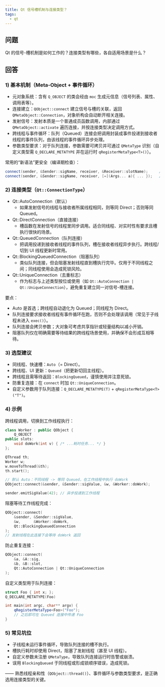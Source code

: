```yaml
---
title: Qt 信号槽机制与连接类型？
tags:
  - qt
---
```


## 问题

Qt 的信号-槽机制是如何工作的？连接类型有哪些，各自适用场景是什么？

## 回答

### 1) 基本机制（Meta-Object + 事件循环）

- 元对象系统：含有 `Q_OBJECT` 的类会经由 `moc` 生成元信息（信号列表、属性、调用表等）。
- 连接建立：`QObject::connect` 建立信号与槽的关联，返回 `QMetaObject::Connection`，对象析构会自动断开相关连接。
- 发射信号：发射本质是一个普通成员函数调用，内部通过 `QMetaObject::activate` 遍历连接，并按连接类型决定调用方式。
- 跨线程与事件循环：队列（Queued）连接会把调用封装成事件投递到接收者线程的事件队列，由该线程的事件循环异步处理。
- 参数类型要求：对于队列连接，参数需要可拷贝并可通过 `QMetaType` 识别（自定义类型需 `Q_DECLARE_METATYPE` 并在运行时 `qRegisterMetaType<T>()`）。

常用的“新语法”更安全（编译期检查）：

```cpp
connect(sender, &Sender::sigName, receiver, &Receiver::slotName);     // 成员函数
connect(sender, &Sender::sigName, receiver, [=](Args... a){ ... });   // lambda 槽
```

### 2) 连接类型（`Qt::ConnectionType`）

- Qt::AutoConnection（默认）
  - 如果发射信号的线程与接收者所属线程相同，则等同 Direct；否则等同 Queued。
- Qt::DirectConnection（直接连接）
  - 槽函数在发射信号的线程里同步调用。适合同线程、对实时性有要求且槽执行很快的场景。
- Qt::QueuedConnection（队列连接）
  - 把调用投递到接收者线程的事件队列，槽在接收者线程异步执行。跨线程/切到 UI 线程更新时常用。
- Qt::BlockingQueuedConnection（阻塞队列）
  - 类似队列连接，但会阻塞发射线程直到槽执行完毕。仅用于不同线程之间；同线程使用会造成死锁风险。
- Qt::UniqueConnection（去重标志）
  - 作为标志与上述类型按位或使用（如 `Qt::AutoConnection | Qt::UniqueConnection`），避免重复建立同一对信号-槽连接。

要点：

- Auto 是首选；跨线程自动退化为 Queued；同线程为 Direct。
- 队列连接要求接收者线程有事件循环在跑，否则不会处理该调用（常见于子线程未进入 `exec()`）。
- 队列连接会拷贝参数；大对象可考虑共享指针或轻量结构以减小开销。
- 阻塞队列仅在明确需要等待结果的跨线程场景使用，并确保不会形成互相等待。

### 3) 选型建议

- 同线程、快速槽：`Auto`（= Direct）。
- 跨线程、UI 更新：`Queued`（把更新切回主线程）。
- 跨线程且需等待返回：`BlockingQueued`，谨慎使用并注意死锁。
- 防重复连接：在 `connect` 时加 `Qt::UniqueConnection`。
- 自定义参数用于队列连接：`Q_DECLARE_METATYPE(T)` + `qRegisterMetaType<T>("T")`。

### 4) 示例

跨线程调用，切换到工作线程执行：

```cpp
class Worker : public QObject {
    Q_OBJECT
public slots:
    void doWork(int v) { /* ...耗时任务... */ }
};

QThread th;
Worker w;
w.moveToThread(&th);
th.start();

// 默认 Auto：不同线程 -> 等同 Queued，在工作线程中执行 doWork
QObject::connect(&sender, &Sender::sigValue, &w, &Worker::doWork);

sender.emitSigValue(42); // 异步投递到工作线程
```

阻塞等待工作线程完成：

```cpp
QObject::connect(
    &sender, &Sender::sigValue,
    &w,      &Worker::doWork,
    Qt::BlockingQueuedConnection
);
// 发射线程在此连接下会等待 doWork 返回
```

防止重复连接：

```cpp
QObject::connect(
    &a, &A::sig,
    &b, &B::slot,
    Qt::AutoConnection | Qt::UniqueConnection
);
```

自定义类型用于队列连接：

```cpp
struct Foo { int x; };
Q_DECLARE_METATYPE(Foo)

int main(int argc, char** argv) {
    qRegisterMetaType<Foo>("Foo");
    // 之后即可在 Queued 连接中传递 Foo
}
```

### 5) 常见坑位

- 子线程未运行事件循环，导致队列连接的槽不执行。
- 槽执行耗时却使用 Direct，阻塞了发射线程（甚至 UI 线程）。
- 自定义参数未注册 `QMetaType`，导致队列连接运行时告警或崩溃。
- 误用 `BlockingQueued` 于同线程或形成锁顺序错误，造成死锁。

—— 熟悉线程亲和性（`QObject::thread()`）、事件循环与参数类型要求，是正确选用连接类型的关键。

